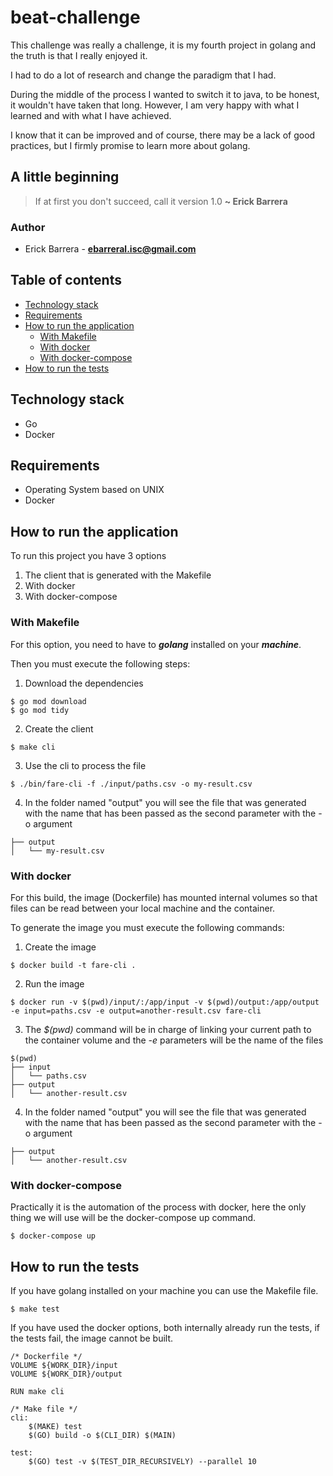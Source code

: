 # beat-challenge

This challenge was really a challenge, it is my fourth project in golang and the truth is that I really enjoyed it.

I had to do a lot of research and change the paradigm that I had.

During the middle of the process I wanted to switch it to java, to be honest, it wouldn't have taken that long. However, I am very happy with what I learned and with what I have achieved.

I know that it can be improved and of course, there may be a lack of good practices, but I firmly promise to learn more about golang.

## A little beginning

>If at first you don't succeed, call it version 1.0 __~ Erick Barrera__

### Author
* Erick Barrera - **ebarreral.isc@gmail.com**

## Table of contents

* [Technology stack](#technology-stack)
* [Requirements](#requirements)
* [How to run the application](#how-to-run-the-application)
    - [With Makefile](#with-makefile)
    - [With docker](#with-docker)
    - [With docker-compose](#with-docker-compose)
* [How to run the tests](#how-to-run-the-tests)

## Technology stack

- Go
- Docker

## Requirements

- Operating System based on UNIX
- Docker

## How to run the application

To run this project you have 3 options

1. The client that is generated with the Makefile
2. With docker
3. With docker-compose

### With Makefile

For this option, you need to have to __*golang*__ installed on your __*machine*__.

Then you must execute the following steps:

1. Download the dependencies

```shell
$ go mod download
$ go mod tidy
```

2. Create the client

```shell
$ make cli
```

3. Use the cli to process the file

```shell
$ ./bin/fare-cli -f ./input/paths.csv -o my-result.csv
```

4. In the folder named "output" you will see the file that was generated with the name that has been passed as the second parameter with the -o argument

```
├── output
│   └── my-result.csv
```

### With docker

For this build, the image (Dockerfile) has mounted internal volumes so that files can be read between your local machine and the container.

To generate the image you must execute the following commands:

1. Create the image

```shell
$ docker build -t fare-cli .
```

2. Run the image

```shell
$ docker run -v $(pwd)/input/:/app/input -v $(pwd)/output:/app/output -e input=paths.csv -e output=another-result.csv fare-cli
```

3. The *$(pwd)* command will be in charge of linking your current path to the container volume and the *-e* parameters will be the name of the files

```
$(pwd)
├── input
│   └── paths.csv
├── output
│   └── another-result.csv
```

4. In the folder named "output" you will see the file that was generated with the name that has been passed as the second parameter with the -o argument

```
├── output
│   └── another-result.csv
```

### With docker-compose

Practically it is the automation of the process with docker, here the only thing we will use will be the docker-compose up command.

```shell
$ docker-compose up
```

## How to run the tests

If you have golang installed on your machine you can use the Makefile file.

```shell
$ make test
```

If you have used the docker options, both internally already run the tests, if the tests fail, the image cannot be built.

```
/* Dockerfile */
VOLUME ${WORK_DIR}/input
VOLUME ${WORK_DIR}/output

RUN make cli

/* Make file */
cli:
	$(MAKE) test
	$(GO) build -o $(CLI_DIR) $(MAIN)

test:
	$(GO) test -v $(TEST_DIR_RECURSIVELY) --parallel 10
```